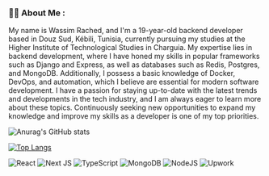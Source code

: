 ### :woman_technologist: About Me :
My name is Wassim Rached, and I'm a 19-year-old backend developer based in Douz Sud, Kébili, Tunisia, currently pursuing my studies at the Higher Institute of Technological Studies in Charguia. My expertise lies in backend development, where I have honed my skills in popular frameworks such as Django and Express, as well as databases such as Redis, Postgres, and MongoDB. Additionally, I possess a basic knowledge of Docker, DevOps, and automation, which I believe are essential for modern software development. I have a passion for staying up-to-date with the latest trends and developments in the tech industry, and I am always eager to learn more about these topics. Continuously seeking new opportunities to expand my knowledge and improve my skills as a developer is one of my top priorities.

![Anurag's GitHub stats](https://github-readme-stats.vercel.app/api?username=Wassim-Rached&show_icons=true&theme=cobalt)

[![Top Langs](https://github-readme-stats.vercel.app/api/top-langs/?username=Wassim-Rached&layout=compact)](https://github.com/Wassim-Rached/github-readme-stats)

![React](https://img.shields.io/badge/react-%2320232a.svg?style=for-the-badge&logo=react&logoColor=%2361DAFB)
![Next JS](https://img.shields.io/badge/Next-black?style=for-the-badge&logo=next.js&logoColor=white)
![TypeScript](https://img.shields.io/badge/typescript-%23007ACC.svg?style=for-the-badge&logo=typescript&logoColor=white)
![MongoDB](https://img.shields.io/badge/MongoDB-%234ea94b.svg?style=for-the-badge&logo=mongodb&logoColor=white)
![NodeJS](https://img.shields.io/badge/node.js-6DA55F?style=for-the-badge&logo=node.js&logoColor=white)
![Upwork](https://img.shields.io/badge/UpWork-6FDA44?style=for-the-badge&logo=Upwork&logoColor=white)




